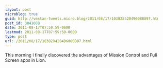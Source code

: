 ```yaml
---
layout: post
microblog: true
guid: http://vmstan-tweets.micro.blog/2011/08/17/103828420496080897.html
post_id: 3041008
date: 2011-08-17T07:59:59-0600
lastmod: 2011-08-17T07:59:59-0600
type: post
url: /2011/08/17/103828420496080897.html
---
```

This morning I finally discovered the advantages of Mission Control and Full Screen apps in Lion.
